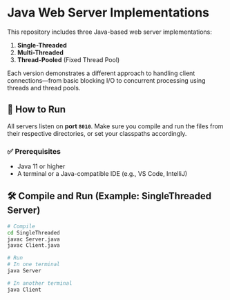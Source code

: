 # Java Web Server Implementations

This repository includes three Java-based web server implementations:

1. **Single-Threaded**
2. **Multi-Threaded**
3. **Thread-Pooled** (Fixed Thread Pool)

Each version demonstrates a different approach to handling client connections—from basic blocking I/O to concurrent processing using threads and thread pools.

## 🚀 How to Run

All servers listen on **port `8010`**. Make sure you compile and run the files from their respective directories, or set your classpaths accordingly.

### ✅ Prerequisites

- Java 11 or higher
- A terminal or a Java-compatible IDE (e.g., VS Code, IntelliJ)


## 🛠️ Compile and Run (Example: SingleThreaded Server)

```bash
# Compile
cd SingleThreaded
javac Server.java
javac Client.java

# Run
# In one terminal
java Server

# In another terminal
java Client